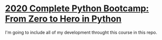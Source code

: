 # [2020 Complete Python Bootcamp: From Zero to Hero in Python](https://www.udemy.com/course/complete-python-bootcamp/)


I'm going to include all of my development throught this course in this repo.